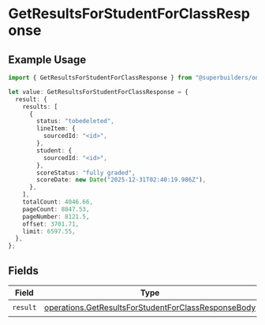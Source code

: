 # GetResultsForStudentForClassResponse

## Example Usage

```typescript
import { GetResultsForStudentForClassResponse } from "@superbuilders/oneroster/models/operations";

let value: GetResultsForStudentForClassResponse = {
  result: {
    results: [
      {
        status: "tobedeleted",
        lineItem: {
          sourcedId: "<id>",
        },
        student: {
          sourcedId: "<id>",
        },
        scoreStatus: "fully graded",
        scoreDate: new Date("2025-12-31T02:40:19.986Z"),
      },
    ],
    totalCount: 4046.66,
    pageCount: 8847.53,
    pageNumber: 8121.5,
    offset: 3701.71,
    limit: 6597.55,
  },
};
```

## Fields

| Field                                                                                                                      | Type                                                                                                                       | Required                                                                                                                   | Description                                                                                                                |
| -------------------------------------------------------------------------------------------------------------------------- | -------------------------------------------------------------------------------------------------------------------------- | -------------------------------------------------------------------------------------------------------------------------- | -------------------------------------------------------------------------------------------------------------------------- |
| `result`                                                                                                                   | [operations.GetResultsForStudentForClassResponseBody](../../models/operations/getresultsforstudentforclassresponsebody.md) | :heavy_check_mark:                                                                                                         | N/A                                                                                                                        |